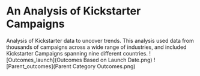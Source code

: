 # An Analysis of Kickstarter Campaigns
Analysis of Kickstarter data to uncover trends. This analysis used data from thousands of campaigns across a wide range of industries, and included Kickstarter Campaigns spanning nine different countries.
![Outcomes_launch](Outcomes Based on Launch Date.png)
![Parent_outcomes](Parent Category Outcomes.png)



